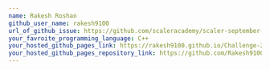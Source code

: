 ```yaml
---
name: Rakesh Roshan
github_user_name: rakesh9100
url_of_github_issue: https://github.com/scaleracademy/scaler-september-open-source-challenge/issues/418
your_favroite_programming_language: C++
your_hosted_github_pages_link: https://rakesh9100.github.io/Challenge-22/
your_hosted_github_pages_repository_link: https://github.com/Rakesh9100/Challenge-22
---
```

